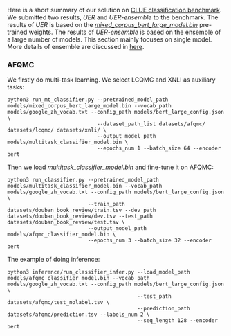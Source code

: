 Here is a short summary of our solution on [CLUE classification benchmark](https://www.cluebenchmarks.com/classification.html). We submitted two results, *UER* and *UER-ensemble* to the benchmark. The results of *UER* is based on the [*mixed_corpus_bert_large_model.bin*](https://share.weiyun.com/5G90sMJ) pre-trained weights. The results of *UER-ensemble* is based on the ensemble of a large number of models. This section mainly focuses on single model. More details of ensemble are discussed in [here](https://github.com/dbiir/UER-py/wiki/SMP2020-EWECT).

### AFQMC
We firstly do multi-task learning. We select LCQMC and XNLI as auxiliary tasks:
```
python3 run_mt_classifier.py --pretrained_model_path models/mixed_corpus_bert_large_model.bin --vocab_path models/google_zh_vocab.txt --config_path models/bert_large_config.json \
                             --dataset_path_list datasets/afqmc/ datasets/lcqmc/ datasets/xnli/ \
                             --output_model_path models/multitask_classifier_model.bin \
                             --epochs_num 1 --batch_size 64 --encoder bert
```
Then we load *multitask_classifier_model.bin* and fine-tune it on AFQMC:
```
python3 run_classifier.py --pretrained_model_path models/multitask_classifier_model.bin --vocab_path models/google_zh_vocab.txt --config_path models/bert_large_config.json \
                          --train_path datasets/douban_book_review/train.tsv --dev_path datasets/douban_book_review/dev.tsv --test_path datasets/douban_book_review/test.tsv \
                          --output_model_path models/afqmc_classifier_model.bin \
                          --epochs_num 3 --batch_size 32 --encoder bert
```
The example of doing inference:
```
python3 inference/run_classifier_infer.py --load_model_path models/afqmc_classifier_model.bin --vocab_path models/google_zh_vocab.txt --config_path models/bert_large_config.json \
                                          --test_path datasets/afqmc/test_nolabel.tsv \
                                          --prediction_path datasets/afqmc/prediction.tsv --labels_num 2 \
                                          --seq_length 128 --encoder bert
```
